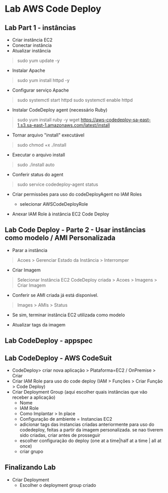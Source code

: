 # Lab AWS Code Deploy

## Lab Part 1 - instâncias

- Criar instância EC2
- Conectar instância 
- Atualizar instância 

> sudo yum update -y

- Instalar Apache

> sudo yum install httpd -y

- Configurar serviço Apache

> sudo systemctl start httpd
> sudo systemctl enable httpd

- Instalar CodeDeploy agent (necessário Ruby)

> sudo yum install ruby -y
> wget https://aws-codedeploy-sa-east-1.s3.sa-east-1.amazonaws.com/latest/install

- Tornar arquivo "install" executável

> sudo chmod +x ./install

- Executar o arquivo install

> sudo ./install auto

- Conferir status do agent

> sudo service codedeploy-agent status

- Criar permissões para uso do codeDeployAgent no IAM Roles
    - selecionar AWSCodeDeployRole

- Anexar IAM Role à instância EC2 Code Deploy

## Lab Code Deploy - Parte 2 - Usar instâncias como modelo / AMI Personalizada 

- Parar a instância

> Acoes > Gerenciar Estado da Instância > Interromper

- Criar Imagem

> Selecionar Instância EC2 CodeDeploy criada > Acoes > Imagens > Criar Imagem

- Conferir se AMI criada já está disponível. 

> Images > AMIs > Status

- Se sim, terminar instância EC2 utilizada como modelo

- Atualizar tags da imagem

## Lab CodeDeploy - appspec

## Lab CodeDeploy - AWS CodeSuit

-  CodeDeploy> criar nova aplicação > Plataforma=EC2 / OnPremise > Criar
- Criar IAM Role para uso do code deploy (IAM > Funções > Criar Função > Code Deploy)
- Criar Deployment Group (aqui escolher quais instâncias que vão receber a aplicação)
  - Nome
  - IAM Role
  - Como Implantar > In place
  - Configuração de ambiente = Instancias EC2
  - adicionar tags das instancias criadas anteriormente para uso do codedeploy, feitas a partir da imagem personalizada.
    se nao tiverem sido criadas, criar antes de prosseguir
  - escolher configuração do deploy (one at a time|half at a time | all at once)
  - criar grupo

## Finalizando Lab

- Criar Deployment
  - Escolher o deployment group criado
